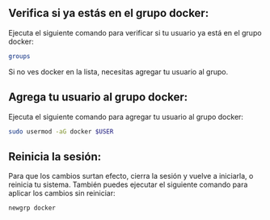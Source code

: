 ## Verifica si ya estás en el grupo docker:
Ejecuta el siguiente comando para verificar si tu usuario ya está en el grupo docker:

```bash
groups
```

Si no ves docker en la lista, necesitas agregar tu usuario al grupo.

##  Agrega tu usuario al grupo docker:
Ejecuta el siguiente comando para agregar tu usuario al grupo docker:

```bash
sudo usermod -aG docker $USER
```

## Reinicia la sesión:
Para que los cambios surtan efecto, cierra la sesión y vuelve a iniciarla, o reinicia tu sistema.
También puedes ejecutar el siguiente comando para aplicar los cambios sin reiniciar:

```bash
newgrp docker
```
